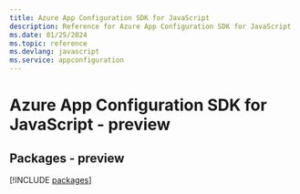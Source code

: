 ```yaml
---
title: Azure App Configuration SDK for JavaScript
description: Reference for Azure App Configuration SDK for JavaScript
ms.date: 01/25/2024
ms.topic: reference
ms.devlang: javascript
ms.service: appconfiguration
---
```

# Azure App Configuration SDK for JavaScript - preview
## Packages - preview
[!INCLUDE [packages](app-configuration-index.md)]